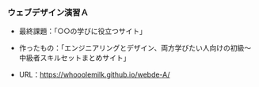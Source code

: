 ### ウェブデザイン演習Ａ
- 最終課題：「○○の学びに役立つサイト」

- 作ったもの：「エンジニアリングとデザイン、両方学びたい人向けの初級～中級者スキルセットまとめサイト」

- URL：https://whooolemilk.github.io/webde-A/
